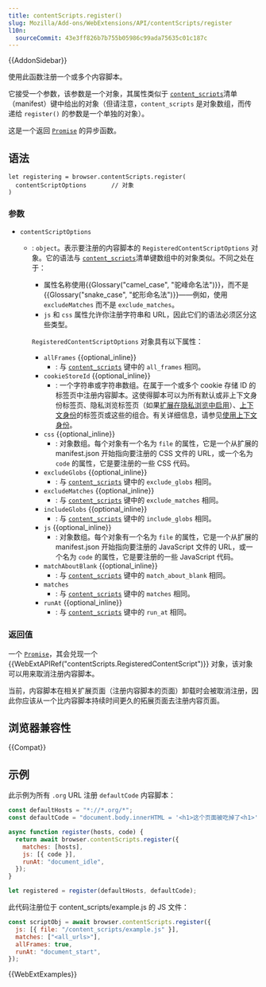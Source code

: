 ```yaml
---
title: contentScripts.register()
slug: Mozilla/Add-ons/WebExtensions/API/contentScripts/register
l10n:
  sourceCommit: 43e3ff826b7b755b05986c99ada75635c01c187c
---
```


{{AddonSidebar}}

使用此函数注册一个或多个内容脚本。

它接受一个参数，该参数是一个对象，其属性类似于 [`content_scripts`](/zh-CN/docs/Mozilla/Add-ons/WebExtensions/manifest.json/content_scripts)清单（manifest）键中给出的对象（但请注意，`content_scripts` 是对象数组，而传递给 `register()` 的参数是一个单独的对象）。

这是一个返回 [`Promise`](/zh-CN/docs/Web/JavaScript/Reference/Global_Objects/Promise) 的异步函数。

## 语法

```js-nolint
let registering = browser.contentScripts.register(
  contentScriptOptions       // 对象
)
```

### 参数

- `contentScriptOptions`

  - : `object`。表示要注册的内容脚本的 `RegisteredContentScriptOptions` 对象。它的语法与 [`content_scripts`](/zh-CN/docs/Mozilla/Add-ons/WebExtensions/manifest.json/content_scripts)清单键数组中的对象类似。不同之处在于：

    - 属性名称使用{{Glossary("camel_case", "驼峰命名法")}}，而不是{{Glossary("snake_case", "蛇形命名法")}}——例如，使用 `excludeMatches` 而不是 `exclude_matches`。
    - `js` 和 `css` 属性允许你注册字符串和 URL，因此它们的语法必须区分这些类型。

    `RegisteredContentScriptOptions` 对象具有以下属性：

    - `allFrames` {{optional_inline}}
      - : 与 [`content_scripts`](/zh-CN/docs/Mozilla/Add-ons/WebExtensions/manifest.json/content_scripts) 键中的 `all_frames` 相同。
    - `cookieStoreId` {{optional_inline}}
      - : 一个字符串或字符串数组。在属于一个或多个 cookie 存储 ID 的标签页中注册内容脚本。这使得脚本可以为所有默认或非上下文身份标签页、隐私浏览标签页（如果[扩展在隐私浏览中启用](https://support.mozilla.org/zh-CN/kb/extensions-private-browsing)）、[上下文身份](/zh-CN/docs/Mozilla/Add-ons/WebExtensions/Work_with_contextual_identities)的标签页或这些的组合。有关详细信息，请参见[使用上下文身份](/zh-CN/docs/Mozilla/Add-ons/WebExtensions/Work_with_contextual_identities)。
    - `css` {{optional_inline}}
      - : 对象数组。每个对象有一个名为 `file` 的属性，它是一个从扩展的 manifest.json 开始指向要注册的 CSS 文件的 URL，或一个名为 `code` 的属性，它是要注册的一些 CSS 代码。
    - `excludeGlobs` {{optional_inline}}
      - : 与 [`content_scripts`](/zh-CN/docs/Mozilla/Add-ons/WebExtensions/manifest.json/content_scripts) 键中的 `exclude_globs` 相同。
    - `excludeMatches` {{optional_inline}}
      - : 与 [`content_scripts`](/zh-CN/docs/Mozilla/Add-ons/WebExtensions/manifest.json/content_scripts) 键中的 `exclude_matches` 相同。
    - `includeGlobs` {{optional_inline}}
      - : 与 [`content_scripts`](/zh-CN/docs/Mozilla/Add-ons/WebExtensions/manifest.json/content_scripts) 键中的 `include_globs` 相同。
    - `js` {{optional_inline}}
      - : 对象数组。每个对象有一个名为 `file` 的属性，它是一个从扩展的 manifest.json 开始指向要注册的 JavaScript 文件的 URL，或一个名为 `code` 的属性，它是要注册的一些 JavaScript 代码。
    - `matchAboutBlank` {{optional_inline}}
      - : 与 [`content_scripts`](/zh-CN/docs/Mozilla/Add-ons/WebExtensions/manifest.json/content_scripts) 键中的 `match_about_blank` 相同。
    - `matches`
      - : 与 [`content_scripts`](/zh-CN/docs/Mozilla/Add-ons/WebExtensions/manifest.json/content_scripts) 键中的 `matches` 相同。
    - `runAt` {{optional_inline}}
      - : 与 [`content_scripts`](/zh-CN/docs/Mozilla/Add-ons/WebExtensions/manifest.json/content_scripts) 键中的 `run_at` 相同。

### 返回值

一个 [`Promise`](/zh-CN/docs/Web/JavaScript/Reference/Global_Objects/Promise)，其会兑现一个 {{WebExtAPIRef("contentScripts.RegisteredContentScript")}} 对象，该对象可以用来取消注册内容脚本。

当前，内容脚本在相关扩展页面（注册内容脚本的页面）卸载时会被取消注册，因此你应该从一个比内容脚本持续时间更久的拓展页面去注册内容页面。

## 浏览器兼容性

{{Compat}}

## 示例

此示例为所有 `.org` URL 注册 `defaultCode` 内容脚本：

```js
const defaultHosts = "*://*.org/*";
const defaultCode = "document.body.innerHTML = '<h1>这个页面被吃掉了<h1>'";

async function register(hosts, code) {
  return await browser.contentScripts.register({
    matches: [hosts],
    js: [{ code }],
    runAt: "document_idle",
  });
}

let registered = register(defaultHosts, defaultCode);
```

此代码注册位于 content_scripts/example.js 的 JS 文件：

```js
const scriptObj = await browser.contentScripts.register({
  js: [{ file: "/content_scripts/example.js" }],
  matches: ["<all_urls>"],
  allFrames: true,
  runAt: "document_start",
});
```

{{WebExtExamples}}
